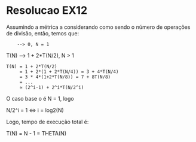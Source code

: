 # Resolucao EX12

Assumindo a métrica a considerando como sendo o número de operações de divisão, então, temos que:

        --> 0, N = 1
T(N)
        --> 1 + 2*T(N/2), N > 1

```
T(N) = 1 + 2*T(N/2)
     = 1 + 2*(1 + 2*T(N/4)) = 3 + 4*T(N/4)
     = 3 * 4*(1+2*T(N/8)) = 7 + 8T(N/8)
     = ...
     ≃ (2^i-1) + 2^i*T(N/2^i)
```

O caso base o é N = 1, logo

N/2^i = 1 <=> i = log2(N)

Logo, tempo de execução total é:

T(N) = N - 1 = THETA(N)